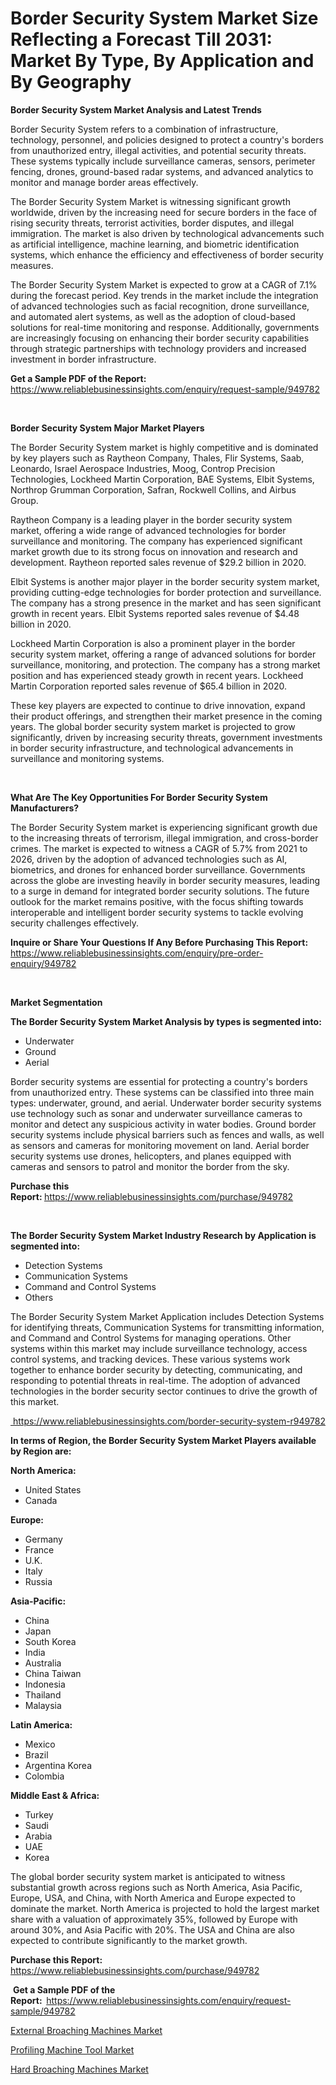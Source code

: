 <p><h1>Border Security System Market Size Reflecting a Forecast Till 2031: Market By Type, By Application and By Geography</h1></p><p><strong>Border Security System Market Analysis and Latest Trends</strong></p>
<p><p>Border Security System refers to a combination of infrastructure, technology, personnel, and policies designed to protect a country's borders from unauthorized entry, illegal activities, and potential security threats. These systems typically include surveillance cameras, sensors, perimeter fencing, drones, ground-based radar systems, and advanced analytics to monitor and manage border areas effectively.</p><p>The Border Security System Market is witnessing significant growth worldwide, driven by the increasing need for secure borders in the face of rising security threats, terrorist activities, border disputes, and illegal immigration. The market is also driven by technological advancements such as artificial intelligence, machine learning, and biometric identification systems, which enhance the efficiency and effectiveness of border security measures.</p><p>The Border Security System Market is expected to grow at a CAGR of 7.1% during the forecast period. Key trends in the market include the integration of advanced technologies such as facial recognition, drone surveillance, and automated alert systems, as well as the adoption of cloud-based solutions for real-time monitoring and response. Additionally, governments are increasingly focusing on enhancing their border security capabilities through strategic partnerships with technology providers and increased investment in border infrastructure.</p></p>
<p><strong>Get a Sample PDF of the Report:&nbsp;</strong> <a href="https://www.reliablebusinessinsights.com/enquiry/request-sample/949782">https://www.reliablebusinessinsights.com/enquiry/request-sample/949782</a></p>
<p>&nbsp;</p>
<p><strong>Border Security System Major Market Players</strong></p>
<p><p>The Border Security System market is highly competitive and is dominated by key players such as Raytheon Company, Thales, Flir Systems, Saab, Leonardo, Israel Aerospace Industries, Moog, Controp Precision Technologies, Lockheed Martin Corporation, BAE Systems, Elbit Systems, Northrop Grumman Corporation, Safran, Rockwell Collins, and Airbus Group.</p><p>Raytheon Company is a leading player in the border security system market, offering a wide range of advanced technologies for border surveillance and monitoring. The company has experienced significant market growth due to its strong focus on innovation and research and development. Raytheon reported sales revenue of $29.2 billion in 2020.</p><p>Elbit Systems is another major player in the border security system market, providing cutting-edge technologies for border protection and surveillance. The company has a strong presence in the market and has seen significant growth in recent years. Elbit Systems reported sales revenue of $4.48 billion in 2020.</p><p>Lockheed Martin Corporation is also a prominent player in the border security system market, offering a range of advanced solutions for border surveillance, monitoring, and protection. The company has a strong market position and has experienced steady growth in recent years. Lockheed Martin Corporation reported sales revenue of $65.4 billion in 2020.</p><p>These key players are expected to continue to drive innovation, expand their product offerings, and strengthen their market presence in the coming years. The global border security system market is projected to grow significantly, driven by increasing security threats, government investments in border security infrastructure, and technological advancements in surveillance and monitoring systems.</p></p>
<p>&nbsp;</p>
<p><strong>What Are The Key Opportunities For Border Security System Manufacturers?</strong></p>
<p><p>The Border Security System market is experiencing significant growth due to the increasing threats of terrorism, illegal immigration, and cross-border crimes. The market is expected to witness a CAGR of 5.7% from 2021 to 2026, driven by the adoption of advanced technologies such as AI, biometrics, and drones for enhanced border surveillance. Governments across the globe are investing heavily in border security measures, leading to a surge in demand for integrated border security solutions. The future outlook for the market remains positive, with the focus shifting towards interoperable and intelligent border security systems to tackle evolving security challenges effectively.</p></p>
<p><strong>Inquire or Share Your Questions If Any Before Purchasing This Report:</strong> <a href="https://www.reliablebusinessinsights.com/enquiry/pre-order-enquiry/949782">https://www.reliablebusinessinsights.com/enquiry/pre-order-enquiry/949782</a></p>
<p>&nbsp;</p>
<p><strong>Market Segmentation</strong></p>
<p><strong>The Border Security System Market Analysis by types is segmented into:</strong></p>
<p><ul><li>Underwater</li><li>Ground</li><li>Aerial</li></ul></p>
<p><p>Border security systems are essential for protecting a country's borders from unauthorized entry. These systems can be classified into three main types: underwater, ground, and aerial. Underwater border security systems use technology such as sonar and underwater surveillance cameras to monitor and detect any suspicious activity in water bodies. Ground border security systems include physical barriers such as fences and walls, as well as sensors and cameras for monitoring movement on land. Aerial border security systems use drones, helicopters, and planes equipped with cameras and sensors to patrol and monitor the border from the sky.</p></p>
<p><strong>Purchase this Report:&nbsp;</strong><a href="https://www.reliablebusinessinsights.com/purchase/949782">https://www.reliablebusinessinsights.com/purchase/949782</a></p>
<p>&nbsp;</p>
<p><strong>The Border Security System Market Industry Research by Application is segmented into:</strong></p>
<p><ul><li>Detection Systems</li><li>Communication Systems</li><li>Command and Control Systems</li><li>Others</li></ul></p>
<p><p>The Border Security System Market Application includes Detection Systems for identifying threats, Communication Systems for transmitting information, and Command and Control Systems for managing operations. Other systems within this market may include surveillance technology, access control systems, and tracking devices. These various systems work together to enhance border security by detecting, communicating, and responding to potential threats in real-time. The adoption of advanced technologies in the border security sector continues to drive the growth of this market.</p></p>
<p><a href="https://www.reliablebusinessinsights.com/border-security-system-r949782">&nbsp;https://www.reliablebusinessinsights.com/border-security-system-r949782</a></p>
<p><strong>In terms of Region, the Border Security System Market Players available by Region are:</strong></p>
<p>
    <p> <strong> North America: </strong>
        <ul>
            <li>United States</li>
            <li>Canada</li>
        </ul>
        </p> 
    <p> <strong> Europe: </strong>
        <ul>
            <li>Germany</li>
            <li>France</li>
            <li>U.K.</li>
            <li>Italy</li>
            <li>Russia</li>
        </ul>
        </p> 
    <p> <strong> Asia-Pacific: </strong>
        <ul>
            <li>China</li>
            <li>Japan</li>
            <li>South Korea</li>
            <li>India</li>
            <li>Australia</li>
            <li>China Taiwan</li>
            <li>Indonesia</li>
            <li>Thailand</li>
            <li>Malaysia</li>
        </ul>
        </p> 
    <p> <strong> Latin America: </strong>
        <ul>
            <li>Mexico</li>
            <li>Brazil</li>
            <li>Argentina Korea</li>
            <li>Colombia</li>
        </ul>
        </p> 
    <p> <strong> Middle East & Africa: </strong>
        <ul>
            <li>Turkey</li>
            <li>Saudi</li>
            <li>Arabia</li>
            <li>UAE</li>
            <li>Korea</li>
        </ul>
    </p>
    </p>
<p><p>The global border security system market is anticipated to witness substantial growth across regions such as North America, Asia Pacific, Europe, USA, and China, with North America and Europe expected to dominate the market. North America is projected to hold the largest market share with a valuation of approximately 35%, followed by Europe with around 30%, and Asia Pacific with 20%. The USA and China are also expected to contribute significantly to the market growth.</p></p>
<p><strong>Purchase this Report: </strong><a href="https://www.reliablebusinessinsights.com/purchase/949782">https://www.reliablebusinessinsights.com/purchase/949782</a></p>
<p>&nbsp;<strong>Get a Sample PDF of the Report:&nbsp;&nbsp;</strong><a href="https://www.reliablebusinessinsights.com/enquiry/request-sample/949782">https://www.reliablebusinessinsights.com/enquiry/request-sample/949782</a></p>
<p><strong></strong></p>
<p><p><a href="https://github.com/RyleeBauch2023/Market-Research-Report-List-1/blob/main/external-broaching-machines-market.md">External Broaching Machines Market</a></p><p><a href="https://github.com/AndreanneHane2023/Market-Research-Report-List-1/blob/main/profiling-machine-tool-market.md">Profiling Machine Tool Market</a></p><p><a href="https://github.com/jodemen/Market-Research-Report-List-3/blob/main/hard-broaching-machines-market.md">Hard Broaching Machines Market</a></p></p>